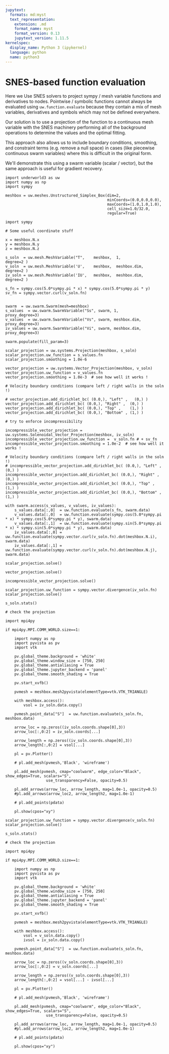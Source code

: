 ```yaml
---
jupytext:
  formats: md:myst
  text_representation:
    extension: .md
    format_name: myst
    format_version: 0.13
    jupytext_version: 1.11.5
kernelspec:
  display_name: Python 3 (ipykernel)
  language: python
  name: python3
---
```


# SNES-based function evaluation

Here we Use SNES solvers to project sympy / mesh variable functions and derivatives to nodes. Pointwise / symbolic functions cannot always be evaluated using `uw.function.evaluate` because they contain a mix of mesh variables, derivatives and symbols which may not be defined everywhere. 

Our solution is to use a projection of the function to a continuous mesh variable with the SNES machinery performing all of the background operations to determine the values and the optimal fitting. 

This approach also allows us to include boundary conditions, smoothing, and constraint terms (e.g. remove a null space) in cases (like piecewise continuous swarm variables) where this is difficult in the original form.

We'll demonstrate this using a swarm variable (scalar / vector), but the same approach is useful for gradient recovery.

```{code-cell} ipython3
import underworld3 as uw
import numpy as np
import sympy
```

```{code-cell} ipython3
meshbox = uw.meshes.Unstructured_Simplex_Box(dim=2, 
                                             minCoords=(0.0,0.0,0.0), 
                                             maxCoords=(1.0,1.0,1.0), 
                                             cell_size=1.0/32.0, 
                                             regular=True)
```

```{code-cell} ipython3
import sympy

# Some useful coordinate stuff 

x = meshbox.N.x
y = meshbox.N.y
z = meshbox.N.z
```

```{code-cell} ipython3
s_soln  = uw.mesh.MeshVariable("T",    meshbox,  1,            degree=2 )
v_soln  = uw.mesh.MeshVariable('U',    meshbox,  meshbox.dim,  degree=2 )
iv_soln = uw.mesh.MeshVariable('IU',   meshbox,  meshbox.dim,  degree=2 )
```

```{code-cell} ipython3
s_fn = sympy.cos(5.0*sympy.pi * x) * sympy.cos(5.0*sympy.pi * y)
sv_fn = sympy.vector.curl(v_soln.fn)
```

```{code-cell} ipython3

```

```{code-cell} ipython3
swarm  = uw.swarm.Swarm(mesh=meshbox)
s_values  = uw.swarm.SwarmVariable("Ss", swarm, 1,           proxy_degree=3)
v_values  = uw.swarm.SwarmVariable("Vs", swarm, meshbox.dim, proxy_degree=3)
iv_values = uw.swarm.SwarmVariable("Vi", swarm, meshbox.dim, proxy_degree=3)

swarm.populate(fill_param=3)
```

```{code-cell} ipython3
scalar_projection = uw.systems.Projection(meshbox, s_soln)
scalar_projection.uw_function = s_values.fn
scalar_projection.smoothing = 1.0e-6
```

```{code-cell} ipython3
vector_projection = uw.systems.Vector_Projection(meshbox, v_soln)
vector_projection.uw_function = v_values.fn
vector_projection.smoothing = 1.0e-3  # see how well it works !

# Velocity boundary conditions (compare left / right walls in the soln !)

# vector_projection.add_dirichlet_bc( (0.0,), "Left" ,   (0,) )
vector_projection.add_dirichlet_bc( (0.0,), "Right" ,  (0,) )
vector_projection.add_dirichlet_bc( (0.0,), "Top" ,    (1,) )
vector_projection.add_dirichlet_bc( (0.0,), "Bottom" , (1,) )
```

```{code-cell} ipython3
# try to enforce incompressibility

incompressible_vector_projection = uw.systems.Solenoidal_Vector_Projection(meshbox, iv_soln)
incompressible_vector_projection.uw_function =  v_soln.fn # + sv_fn
incompressible_vector_projection.smoothing = 1.0e-2  # see how well it works !

# Velocity boundary conditions (compare left / right walls in the soln !)
# incompressible_vector_projection.add_dirichlet_bc( (0.0,), "Left" ,   (0,) )
incompressible_vector_projection.add_dirichlet_bc( (0.0,), "Right" ,  (0,) )
incompressible_vector_projection.add_dirichlet_bc( (0.0,), "Top" ,    (1,) )
incompressible_vector_projection.add_dirichlet_bc( (0.0,), "Bottom" , (1,) )
```

```{code-cell} ipython3
with swarm.access(s_values, v_values, iv_values):
    s_values.data[:,0]  = uw.function.evaluate(s_fn, swarm.data)    
    v_values.data[:,0]  = uw.function.evaluate(sympy.cos(5.0*sympy.pi * x) * sympy.cos(5.0*sympy.pi * y), swarm.data)    
    v_values.data[:,1]  = uw.function.evaluate(sympy.sin(5.0*sympy.pi * x) * sympy.sin(5.0*sympy.pi * y), swarm.data)
    iv_values.data[:,0] = uw.function.evaluate(sympy.vector.curl(v_soln.fn).dot(meshbox.N.i), swarm.data)    
    iv_values.data[:,1] = uw.function.evaluate(sympy.vector.curl(v_soln.fn).dot(meshbox.N.j), swarm.data)    
```

```{code-cell} ipython3
scalar_projection.solve()
```

```{code-cell} ipython3
vector_projection.solve()
```

```{code-cell} ipython3
incompressible_vector_projection.solve()
```

```{code-cell} ipython3
scalar_projection.uw_function = sympy.vector.divergence(iv_soln.fn)
scalar_projection.solve()
```

```{code-cell} ipython3
s_soln.stats()
```

```{code-cell} ipython3
# check the projection

import mpi4py

if mpi4py.MPI.COMM_WORLD.size==1:

    import numpy as np
    import pyvista as pv
    import vtk

    pv.global_theme.background = 'white'
    pv.global_theme.window_size = [750, 250]
    pv.global_theme.antialiasing = True
    pv.global_theme.jupyter_backend = 'panel'
    pv.global_theme.smooth_shading = True
    
    pv.start_xvfb()
    
    pvmesh = meshbox.mesh2pyvista(elementType=vtk.VTK_TRIANGLE)

    with meshbox.access():
        vsol = iv_soln.data.copy()
  
    pvmesh.point_data["S"]  = uw.function.evaluate(s_soln.fn, meshbox.data)

    arrow_loc = np.zeros((iv_soln.coords.shape[0],3))
    arrow_loc[:,0:2] = iv_soln.coords[...]
    
    arrow_length = np.zeros((iv_soln.coords.shape[0],3))
    arrow_length[:,0:2] = vsol[...] 
    
    pl = pv.Plotter()

    # pl.add_mesh(pvmesh,'Black', 'wireframe')
    
    pl.add_mesh(pvmesh, cmap="coolwarm", edge_color="Black", show_edges=True, scalars="S",
                  use_transparency=False, opacity=0.5)
    
    pl.add_arrows(arrow_loc, arrow_length, mag=1.0e-1, opacity=0.5)
    #pl.add_arrows(arrow_loc2, arrow_length2, mag=1.0e-1)
    
    # pl.add_points(pdata)

    pl.show(cpos="xy")
```

```{code-cell} ipython3
scalar_projection.uw_function = sympy.vector.divergence(v_soln.fn)
scalar_projection.solve()
```

```{code-cell} ipython3
s_soln.stats()
```

```{code-cell} ipython3
# check the projection

import mpi4py

if mpi4py.MPI.COMM_WORLD.size==1:

    import numpy as np
    import pyvista as pv
    import vtk

    pv.global_theme.background = 'white'
    pv.global_theme.window_size = [750, 250]
    pv.global_theme.antialiasing = True
    pv.global_theme.jupyter_backend = 'panel'
    pv.global_theme.smooth_shading = True
    
    pv.start_xvfb()
    
    pvmesh = meshbox.mesh2pyvista(elementType=vtk.VTK_TRIANGLE)

    with meshbox.access():
        vsol = v_soln.data.copy()
        ivsol = iv_soln.data.copy()
  
    pvmesh.point_data["S"]  = uw.function.evaluate(s_soln.fn, meshbox.data)

    arrow_loc = np.zeros((v_soln.coords.shape[0],3))
    arrow_loc[:,0:2] = v_soln.coords[...]
    
    arrow_length = np.zeros((v_soln.coords.shape[0],3))
    arrow_length[:,0:2] = vsol[...] - ivsol[...]
    
    pl = pv.Plotter()

    # pl.add_mesh(pvmesh,'Black', 'wireframe')
    
    pl.add_mesh(pvmesh, cmap="coolwarm", edge_color="Black", show_edges=True, scalars="S",
                  use_transparency=False, opacity=0.5)
    
    pl.add_arrows(arrow_loc, arrow_length, mag=1.0e-1, opacity=0.5)
    #pl.add_arrows(arrow_loc2, arrow_length2, mag=1.0e-1)
    
    # pl.add_points(pdata)

    pl.show(cpos="xy")
```

